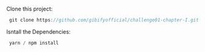 Clone this project:

```js
 git clone https://github.com/gibifyofficial/challenge01-chapter-I.git
```
Isntall the Dependencies:

```js
 yarn / npm install
```
